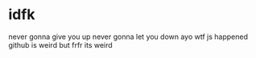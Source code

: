 # idfk

never gonna give you up 
never gonna let you down
ayo wtf js happened
github is weird
but frfr its weird